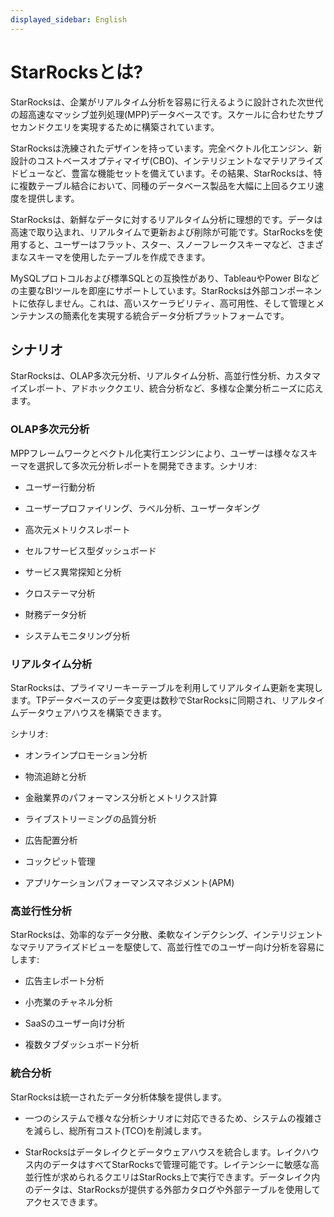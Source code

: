 ```yaml
---
displayed_sidebar: English
---
```


# StarRocksとは?

StarRocksは、企業がリアルタイム分析を容易に行えるように設計された次世代の超高速なマッシブ並列処理(MPP)データベースです。スケールに合わせたサブセカンドクエリを実現するために構築されています。

StarRocksは洗練されたデザインを持っています。完全ベクトル化エンジン、新設計のコストベースオプティマイザ(CBO)、インテリジェントなマテリアライズドビューなど、豊富な機能セットを備えています。その結果、StarRocksは、特に複数テーブル結合において、同種のデータベース製品を大幅に上回るクエリ速度を提供します。

StarRocksは、新鮮なデータに対するリアルタイム分析に理想的です。データは高速で取り込まれ、リアルタイムで更新および削除が可能です。StarRocksを使用すると、ユーザーはフラット、スター、スノーフレークスキーマなど、さまざまなスキーマを使用したテーブルを作成できます。

MySQLプロトコルおよび標準SQLとの互換性があり、TableauやPower BIなどの主要なBIツールを即座にサポートしています。StarRocksは外部コンポーネントに依存しません。これは、高いスケーラビリティ、高可用性、そして管理とメンテナンスの簡素化を実現する統合データ分析プラットフォームです。

## シナリオ

StarRocksは、OLAP多次元分析、リアルタイム分析、高並行性分析、カスタマイズレポート、アドホッククエリ、統合分析など、多様な企業分析ニーズに応えます。

### OLAP多次元分析

MPPフレームワークとベクトル化実行エンジンにより、ユーザーは様々なスキーマを選択して多次元分析レポートを開発できます。シナリオ:

- ユーザー行動分析

- ユーザープロファイリング、ラベル分析、ユーザータギング

- 高次元メトリクスレポート

- セルフサービス型ダッシュボード

- サービス異常探知と分析

- クロステーマ分析

- 財務データ分析

- システムモニタリング分析

### リアルタイム分析

StarRocksは、プライマリーキーテーブルを利用してリアルタイム更新を実現します。TPデータベースのデータ変更は数秒でStarRocksに同期され、リアルタイムデータウェアハウスを構築できます。

シナリオ:

- オンラインプロモーション分析

- 物流追跡と分析

- 金融業界のパフォーマンス分析とメトリクス計算

- ライブストリーミングの品質分析

- 広告配置分析

- コックピット管理

- アプリケーションパフォーマンスマネジメント(APM)

### 高並行性分析

StarRocksは、効率的なデータ分散、柔軟なインデクシング、インテリジェントなマテリアライズドビューを駆使して、高並行性でのユーザー向け分析を容易にします:

- 広告主レポート分析

- 小売業のチャネル分析

- SaaSのユーザー向け分析

- 複数タブダッシュボード分析

### 統合分析

StarRocksは統一されたデータ分析体験を提供します。

- 一つのシステムで様々な分析シナリオに対応できるため、システムの複雑さを減らし、総所有コスト(TCO)を削減します。

- StarRocksはデータレイクとデータウェアハウスを統合します。レイクハウス内のデータはすべてStarRocksで管理可能です。レイテンシーに敏感な高並行性が求められるクエリはStarRocks上で実行できます。データレイク内のデータは、StarRocksが提供する外部カタログや外部テーブルを使用してアクセスできます。
